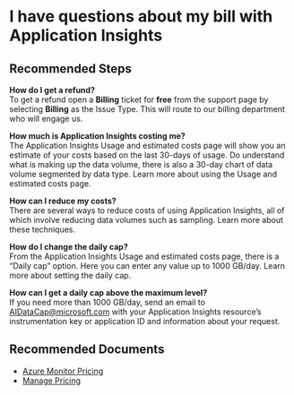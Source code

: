 <properties 
    pageTitle="I have questions about my bill with Application Insights"
    description="General troubleshooting guide for Billing"
    service="microsoft.insights"
    resource="components"
    authors="debugthings"
    ms.author="jamdavi"
    articleId="insights-billing"
    displayOrder="98"
    selfHelpType="generic"
    cloudEnvironments="public"
    productPesIds="15693" 
    supportTopicIds="32602214"
 />
 
# I have questions about my bill with Application Insights

## **Recommended Steps**

**How do I get a refund?**<br>
To get a refund open a **Billing** ticket for **free** from the support page by selecting **Billing** as the Issue Type. This will route to our billing department who will engage us. 

**How much is Application Insights costing me?**<br>
The Application Insights Usage and estimated costs page will show you an estimate of your costs based on the last 30-days of usage. Do understand what is making up the data volume, there is also a 30-day chart of data volume segmented by data type. Learn more about using the Usage and estimated costs page.<br>

**How can I reduce my costs?**<br>
There are several ways to reduce costs of using Application Insights, all of which involve reducing data volumes such as sampling. Learn more about these techniques.<br>

**How do I change the daily cap?**<br>
From the Application Insights Usage and estimated costs page, there is a “Daily cap” option. Here you can enter any value up to 1000 GB/day. Learn more about setting the daily cap.<br>

**How can I get a daily cap above the maximum level?**<br>
If you need more than 1000 GB/day, send an email to AIDataCap@microsoft.com with your Application Insights resource’s instrumentation key or application ID and information about your request. <br>



## **Recommended Documents**
* [Azure Monitor Pricing](https://azure.microsoft.com/pricing/details/monitor/)
* [Manage Pricing](https://docs.microsoft.com/azure/azure-monitor/app/pricing)
